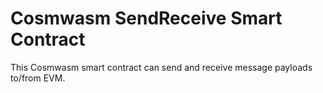 # Cosmwasm SendReceive Smart Contract

This Cosmwasm smart contract can send and receive message payloads to/from EVM.
